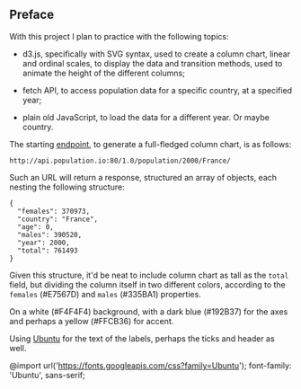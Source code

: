 <!-- Link to the work-in-progress pen right [here](). -->

## Preface

With this project I plan to practice with the following topics:

- d3.js, specifically with SVG syntax, used to create a column chart, linear and ordinal scales, to display the data and transition methods, used to animate the height of the different columns;

- fetch API, to access population data for a specific country, at a specified year;

- plain old JavaScript, to load the data for a different year. Or maybe country.

The starting [endpoint](http://api.population.io/), to generate a full-fledged column chart, is as follows:

```JS
http://api.population.io:80/1.0/population/2000/France/
```

Such an URL will return a response, structured an array of objects, each nesting the following structure:

```JS
{
  "females": 370973,
  "country": "France",
  "age": 0,
  "males": 390520,
  "year": 2000,
  "total": 761493
}
```

Given this structure, it'd be neat to include column chart as tall as the `total` field, but dividing the column itself in two different colors, according to the `females` (#E7567D) and `males` (#335BA1) properties.

On a white (#F4F4F4) background, with a dark blue (#192B37) for the axes and perhaps a yellow (#FFCB36) for accent.

Using [Ubuntu](https://fonts.google.com/specimen/Ubuntu) for the text of the labels, perhaps the ticks and header as well. 

@import url('https://fonts.googleapis.com/css?family=Ubuntu');
font-family: 'Ubuntu', sans-serif;